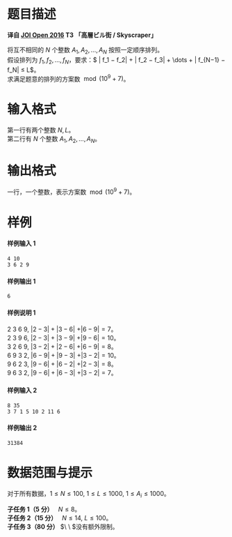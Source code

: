 
# 题目描述

**译自 [JOI Open 2016](https://contests.ioi-jp.org/open-2016/index.html) T3 「高層ビル街 / Skyscraper」**

将互不相同的 $N$ 个整数 $A_1, A_2, \dots, A_N$ 按照一定顺序排列。  
假设排列为 $f_1, f_2, \dots, f_N$，要求：$ | f_1 − f_2| + | f_2 − f_3| + \dots + | f_{N−1} − f_N| ≤ L$。  
求满足题意的排列的方案数 $\bmod (10^9+7)$。

# 输入格式

第一行有两个整数 $N, L$。  
第二行有 $N$ 个整数 $A_1, A_2, \dots, A_N$。

# 输出格式

一行，一个整数，表示方案数 $\bmod (10^9+7)$。

# 样例

#### 样例输入 1
```plain
4 10
3 6 2 9
```

#### 样例输出 1
```plain
6
```

#### 样例说明 1
$2\ 3\ 6\ 9$, $|2 − 3| + |3 − 6|$ $+ |6 − 9| = 7$。  
$2\ 3\ 9\ 6$, $|2 − 3| + |3 − 9|$ $+ |9 − 6| = 10$。  
$3\ 2\ 6\ 9$, $|3 − 2| + |2 − 6|$ $+ |6 − 9| = 8$。  
$6\ 9\ 3\ 2$, $|6 − 9| + |9 − 3|$ $+ |3 − 2| = 10$。  
$9\ 6\ 2\ 3$, $|9 − 6| + |6 − 2|$ $+ |2 − 3| = 8$。  
$9\ 6\ 3\ 2$, $|9 − 6| + |6 − 3|$ $+ |3 − 2| = 7$。

#### 样例输入 2
```plain
8 35
3 7 1 5 10 2 11 6
```

#### 样例输出 2
```plain
31384
```

# 数据范围与提示

对于所有数据，$1\le N\le 100,$ $1\le L\le 1000,$ $1\le A_i\le 1000$。

**子任务 1（5 分）** $\ \ N\le 8$。  
**子任务 2（15 分）** $\ \ N\le 14,$ $L\le 100$。  
**子任务 3（80 分）** $\ \ $没有额外限制。

